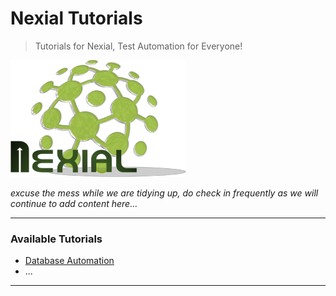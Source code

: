 # Nexial Tutorials
> Tutorials for Nexial, Test Automation for Everyone!

[![logo](docs/image/logo.png)](https://nexiality.github.io/documentation/) 

_excuse the mess while we are tidying up, do check in frequently as we will continue to add content here..._

---

### Available Tutorials
- [Database Automation](docs/Database-Automation.md)
- ...

---

